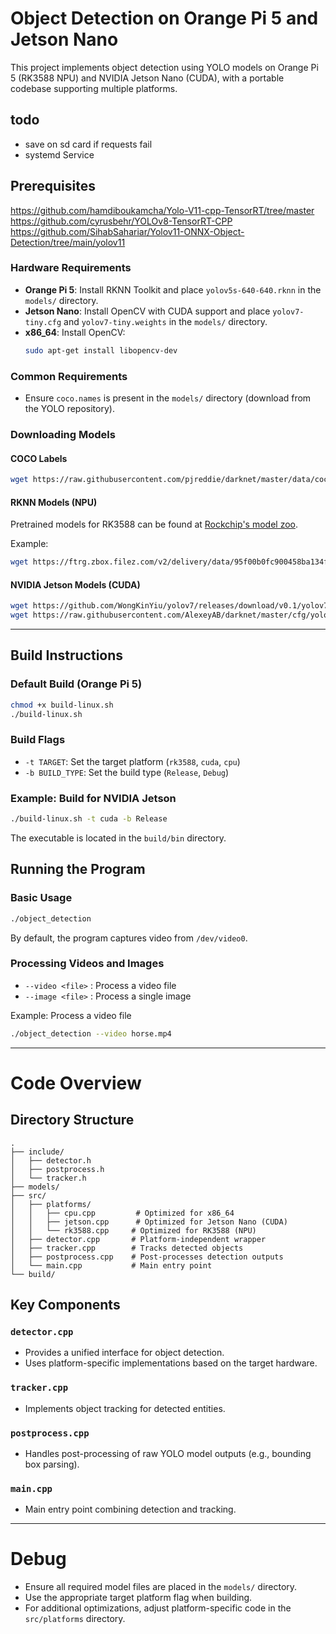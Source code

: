 # Object Detection on Orange Pi 5 and Jetson Nano

This project implements object detection using YOLO models on Orange Pi 5 (RK3588 NPU) and NVIDIA Jetson Nano (CUDA), with a portable codebase supporting multiple platforms.


## todo
* save on sd card if requests fail
* systemd Service

## Prerequisites
https://github.com/hamdiboukamcha/Yolo-V11-cpp-TensorRT/tree/master
https://github.com/cyrusbehr/YOLOv8-TensorRT-CPP
https://github.com/SihabSahariar/Yolov11-ONNX-Object-Detection/tree/main/yolov11
### Hardware Requirements

- **Orange Pi 5**: Install RKNN Toolkit and place `yolov5s-640-640.rknn` in the `models/` directory.
- **Jetson Nano**: Install OpenCV with CUDA support and place `yolov7-tiny.cfg` and `yolov7-tiny.weights` in the `models/` directory.
- **x86\_64**: Install OpenCV:
  ```bash
  sudo apt-get install libopencv-dev
  ```

### Common Requirements

- Ensure `coco.names` is present in the `models/` directory (download from the YOLO repository).

### Downloading Models

#### COCO Labels

```bash
wget https://raw.githubusercontent.com/pjreddie/darknet/master/data/coco.names
```

#### RKNN Models (NPU)

Pretrained models for RK3588 can be found at [Rockchip's model zoo](https://github.com/airockchip/rknn_model_zoo).

Example:

```bash
wget https://ftrg.zbox.filez.com/v2/delivery/data/95f00b0fc900458ba134f8b180b3f7a1/examples/yolov7/yolov7-tiny.onnx
```

#### NVIDIA Jetson Models (CUDA)

```bash
wget https://github.com/WongKinYiu/yolov7/releases/download/v0.1/yolov7-tiny.weights
wget https://raw.githubusercontent.com/AlexeyAB/darknet/master/cfg/yolov7-tiny.cfg
```

---

## Build Instructions

### Default Build (Orange Pi 5)

```bash
chmod +x build-linux.sh
./build-linux.sh
```

### Build Flags

- `-t TARGET`: Set the target platform (`rk3588`, `cuda`, `cpu`)
- `-b BUILD_TYPE`: Set the build type (`Release`, `Debug`)

### Example: Build for NVIDIA Jetson

```bash
./build-linux.sh -t cuda -b Release
```

The executable is located in the `build/bin` directory.

## Running the Program

### Basic Usage

```bash
./object_detection
```

By default, the program captures video from `/dev/video0`.

### Processing Videos and Images

- `--video <file>` : Process a video file
- `--image <file>` : Process a single image

Example: Process a video file

```bash
./object_detection --video horse.mp4
```

---

# Code Overview

## Directory Structure

```
.
├── include/
│   ├── detector.h
│   ├── postprocess.h
│   └── tracker.h
├── models/
├── src/
│   ├── platforms/
│   │   ├── cpu.cpp         # Optimized for x86_64
│   │   ├── jetson.cpp      # Optimized for Jetson Nano (CUDA)
│   │   └── rk3588.cpp     # Optimized for RK3588 (NPU)
│   ├── detector.cpp       # Platform-independent wrapper
│   ├── tracker.cpp        # Tracks detected objects
│   ├── postprocess.cpp    # Post-processes detection outputs
│   └── main.cpp           # Main entry point
└── build/
```

## Key Components

### `detector.cpp`

- Provides a unified interface for object detection.
- Uses platform-specific implementations based on the target hardware.

### `tracker.cpp`

- Implements object tracking for detected entities.

### `postprocess.cpp`

- Handles post-processing of raw YOLO model outputs (e.g., bounding box parsing).

### `main.cpp`

- Main entry point combining detection and tracking.

---


# Debug

- Ensure all required model files are placed in the `models/` directory.
- Use the appropriate target platform flag when building.
- For additional optimizations, adjust platform-specific code in the `src/platforms` directory.
